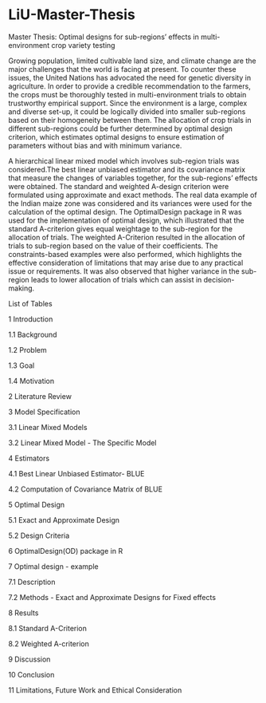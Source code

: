 # LiU-Master-Thesis
Master Thesis: Optimal designs for sub-regions’ effects in multi-environment crop variety testing

Growing population, limited cultivable land size, and climate change are the major challenges that the world is facing at present. To counter these issues, the United Nations has advocated the need for genetic diversity in agriculture. In order to provide a credible recommendation to the farmers, the crops must be thoroughly tested in multi-environment trials to obtain trustworthy empirical support. Since the environment is a large, complex
and diverse set-up, it could be logically divided into smaller sub-regions based on their homogeneity between them. The allocation of crop trials in different sub-regions could be further determined by optimal design criterion, which estimates optimal designs to ensure estimation of parameters without bias and with minimum variance.

A hierarchical linear mixed model which involves sub-region trials was considered.The best linear unbiased estimator and its covariance matrix that measure the changes of variables together, for the sub-regions’ effects were obtained. The standard and weighted A-design criterion were formulated using approximate and exact methods. The real data example of the Indian maize zone was considered and its variances were used for the calculation of the optimal design. The OptimalDesign package in R was used for the implementation of optimal design, which illustrated that the standard A-criterion gives equal weightage to the sub-region for the allocation of trials. The weighted A-Criterion resulted in the allocation of trials to sub-region based on the value of their coefficients. The constraints-based examples were also performed, which highlights the effective consideration of limitations that may arise due to any practical issue or requirements. It was also observed that higher variance in the sub-region leads to lower allocation of trials which can assist in decision-making.


List of Tables

1 Introduction 

  1.1 Background 
  
  1.2 Problem 
  
  1.3 Goal 
  
  1.4 Motivation 
  
2 Literature Review 

3 Model Specification 

  3.1 Linear Mixed Models 
  
  3.2 Linear Mixed Model - The Specific Model 
  
4 Estimators 

  4.1 Best Linear Unbiased Estimator- BLUE 
  
  4.2 Computation of Covariance Matrix of BLUE 
  
5 Optimal Design 

  5.1 Exact and Approximate Design 
  
  5.2 Design Criteria 
  
6 OptimalDesign(OD) package in R 

7 Optimal design - example 

  7.1 Description 
  
  7.2 Methods - Exact and Approximate Designs for Fixed effects 
  
8 Results 

  8.1 Standard A-Criterion 
  
  8.2 Weighted A-criterion 
  
9 Discussion 

10 Conclusion 

11 Limitations, Future Work and Ethical Consideration
